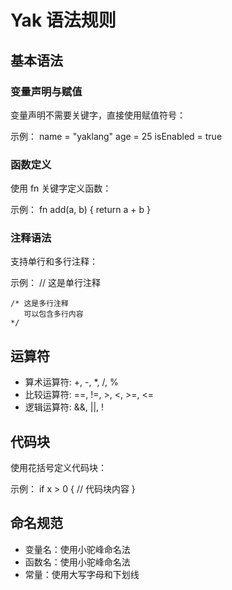 # Yak 语法规则

## 基本语法

### 变量声明与赋值

变量声明不需要关键字，直接使用赋值符号：

示例：
    name = "yaklang"
    age = 25
    isEnabled = true

### 函数定义

使用 fn 关键字定义函数：

示例：
    fn add(a, b) {
        return a + b
    }

### 注释语法

支持单行和多行注释：

示例：
    // 这是单行注释
    
    /* 这是多行注释
       可以包含多行内容
    */

## 运算符

- 算术运算符: +, -, *, /, %
- 比较运算符: ==, !=, >, <, >=, <=
- 逻辑运算符: &&, ||, !

## 代码块

使用花括号定义代码块：

示例：
    if x > 0 {
        // 代码块内容
    }

## 命名规范

- 变量名：使用小驼峰命名法
- 函数名：使用小驼峰命名法
- 常量：使用大写字母和下划线

